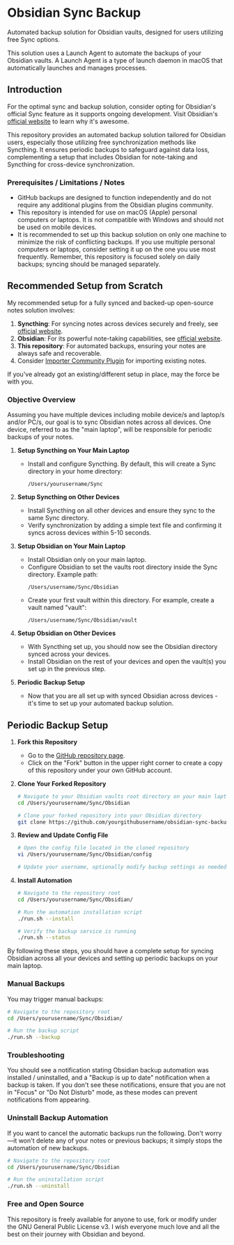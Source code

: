 # Obsidian Sync Backup

Automated backup solution for Obsidian vaults, designed for users utilizing free Sync options.

This solution uses a Launch Agent to automate the backups of your Obsidian vaults. A Launch Agent is a type of launch daemon in macOS that automatically launches and manages processes.

## Introduction

For the optimal sync and backup solution, consider opting for Obsidian's official Sync feature as it supports ongoing development. Visit Obsidian's [official website](https://obsidian.md) to learn why it's awesome.

This repository provides an automated backup solution tailored for Obsidian users, especially those utilizing free synchronization methods like Syncthing. It ensures periodic backups to safeguard against data loss, complementing a setup that includes Obsidian for note-taking and Syncthing for cross-device synchronization.

### Prerequisites / Limitations / Notes

- GitHub backups are designed to function independently and do not require any additional plugins from the Obsidian plugins community.
- This repository is intended for use on macOS (Apple) personal computers or laptops. It is not compatible with Windows and should not be used on mobile devices.
- It is recommended to set up this backup solution on only one machine to minimize the risk of conflicting backups. If you use multiple personal computers or laptops, consider setting it up on the one you use most frequently. Remember, this repository is focused solely on daily backups; syncing should be managed separately.

## Recommended Setup from Scratch

My recommended setup for a fully synced and backed-up open-source notes solution involves:

1. **Syncthing**: For syncing notes across devices securely and freely, see [official website](https://syncthing.net).
2. **Obsidian**: For its powerful note-taking capabilities, see [official website](https://obsidian.md).
3. **This repository**: For automated backups, ensuring your notes are always safe and recoverable.
4. Consider [Importer Community Plugin](obsidian://show-plugin?id=obsidian-importer) for importing existing notes.

If you've already got an existing/different setup in place, may the force be with you.

### Objective Overview

Assuming you have multiple devices including mobile device/s and laptop/s and/or PC/s, our goal is to sync Obsidian notes across all devices. One device, referred to as the "main laptop", will be responsible for periodic backups of your notes.

1. **Setup Syncthing on Your Main Laptop**

   - Install and configure Syncthing. By default, this will create a Sync directory in your home directory:
     ```
     /Users/yourusername/Sync
     ```

2. **Setup Syncthing on Other Devices**

   - Install Syncthing on all other devices and ensure they sync to the same Sync directory.
   - Verify synchronization by adding a simple text file and confirming it syncs across devices within 5-10 seconds.

3. **Setup Obsidian on Your Main Laptop**

   - Install Obsidian only on your main laptop.
   - Configure Obsidian to set the vaults root directory inside the Sync directory. Example path:
     ```
     /Users/username/Sync/Obsidian
     ```
   - Create your first vault within this directory. For example, create a vault named "vault":
     ```
     /Users/username/Sync/Obsidian/vault
     ```

4. **Setup Obsidian on Other Devices**

   - With Syncthing set up, you should now see the Obsidian directory synced across your devices.
   - Install Obsidian on the rest of your devices and open the vault(s) you set up in the previous step.

5. **Periodic Backup Setup**
   - Now that you are all set up with synced Obsidian across devices - it's time to set up your automated backup solution.

## Periodic Backup Setup

1. **Fork this Repository**

   - Go to the [GitHub repository page](https://github.com/asafratzon/obsidian-sync-backup).
   - Click on the "Fork" button in the upper right corner to create a copy of this repository under your own GitHub account.

2. **Clone Your Forked Repository**

   ```bash
   # Navigate to your Obsidian vaults root directory on your main laptop
   cd /Users/yourusername/Sync/Obsidian

   # Clone your forked repository into your Obsidian directory
   git clone https://github.com/yourgithubusername/obsidian-sync-backup.git .
   ```

3. **Review and Update Config File**

   ```bash
   # Open the config file located in the cloned repository
   vi /Users/yourusername/Sync/Obsidian/config

   # Update your username, optionally modify backup settings as needed and save the file
   ```

4. **Install Automation**

   ```bash
   # Navigate to the repository root
   cd /Users/yourusername/Sync/Obsidian/

   # Run the automation installation script
   ./run.sh --install

   # Verify the backup service is running
   ./run.sh --status
   ```

By following these steps, you should have a complete setup for syncing Obsidian across all your devices and setting up periodic backups on your main laptop.

### Manual Backups

You may trigger manual backups:

```bash
# Navigate to the repository root
cd /Users/yourusername/Sync/Obsidian/

# Run the backup script
./run.sh --backup
```

### Troubleshooting

You should see a notification stating Obsidian backup automation was installed / uninstalled, and a "Backup is up to date" notification when a backup is taken. If you don't see these notifications, ensure that you are not in "Focus" or "Do Not Disturb" mode, as these modes can prevent notifications from appearing.

### Uninstall Backup Automation

If you want to cancel the automatic backups run the following.
Don't worry—it won't delete any of your notes or previous backups; it simply stops the automation of new backups.

```bash
# Navigate to the repository root
cd /Users/yourusername/Sync/Obsidian

# Run the uninstallation script
./run.sh --uninstall
```

### Free and Open Source

This repository is freely available for anyone to use, fork or modify under the GNU General Public License v3. I wish everyone much love and all the best on their journey with Obsidian and beyond.
